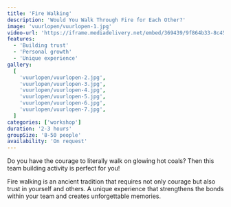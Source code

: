 ```yaml
---
title: 'Fire Walking'
description: 'Would You Walk Through Fire for Each Other?'
image: 'vuurlopen/vuurlopen-1.jpg'
video-url: 'https://iframe.mediadelivery.net/embed/369439/9f864b33-8c45-4392-8e07-a720e8b500ee'
features:
  - 'Building trust'
  - 'Personal growth'
  - 'Unique experience'
gallery:
  [
    'vuurlopen/vuurlopen-2.jpg',
    'vuurlopen/vuurlopen-3.jpg',
    'vuurlopen/vuurlopen-4.jpg',
    'vuurlopen/vuurlopen-5.jpg',
    'vuurlopen/vuurlopen-6.jpg',
    'vuurlopen/vuurlopen-7.jpg',
  ]
categories: ['workshop']
duration: '2-3 hours'
groupSize: '8-50 people'
availability: 'On request'
---
```


Do you have the courage to literally walk on glowing hot coals? Then this team building activity is perfect for you!

Fire walking is an ancient tradition that requires not only courage but also trust in yourself and others. A unique experience that strengthens the bonds within your team and creates unforgettable memories.
